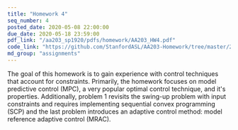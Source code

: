 ```yaml
---
title: "Homework 4"
seq_number: 4
posted_date: 2020-05-08 22:00:00
due_date: 2020-05-18 23:59:00
pdf_link: "/aa203_sp1920/pdfs/homework/AA203_HW4.pdf"
code_link: "https://github.com/StanfordASL/AA203-Homework/tree/master/2020/HW4"
md_group: "assignments"
---
```


The goal of this homework is to gain experience with control techniques that account for constraints. Primarily, the homework focuses on model predictive control (MPC), a very popular optimal control technique, and it's properties. Additionally, problem 1 revisits the swing-up problem with input constraints and requires implementing sequential convex programming (SCP) and the last problem introduces an adaptive control method: model reference adaptive control (MRAC).